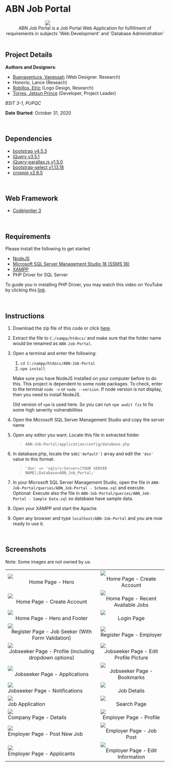 # ABN Job Portal

<div align="center">
   <img style="min-width: 50%" src="public\img\brand\brand-01.png" />
   <div style="text-align: center">ABN Job Portal is a Job Portal Web Application for fulfillment of requirements in subjects 'Web Development' and 'Database Administration'</div>
</div>

<br>

## Project Details

**Authors and Designers**:

- [Buenaventura, Vanessah](https://github.com/Bandroite "Bandroite") (Web Designer. Research)
- Honorio, Lance (Reseach)
- [Robillos, Elric](https://github.com/ElricRobillos "ElricRobillos") (Logo Design, Research)
- [Torres, Jetsun Prince](https://github.com/PrensDev "PrensDev") (Developer, Project Leader)

_BSIT 3-1, PUPQC_

**Date Started**: October 31, 2020

<br>

## Dependencies

- [bootstrap v4.5.3](https://getbootstrap.com/docs/4.5/getting-started/introduction/ "Bootstrap v4.5")
- [jQuery v3.5.1](https://jquery.com/ "jQuery v3.5.1")
- [jQuery-parallax.js v1.5.0](https://pixelcog.github.io/parallax.js/ "jQuery-parallax.js v1.5.0")
- [bootstrap-select v1.13.18](https://developer.snapappointments.com/bootstrap-select/ "bootstrap-select v1.13.18")
- [croppie v2.6.5](https://foliotek.github.io/Croppie/ "croppie v2.6.5")

<br>

## Web Framework

- [Codeigniter 3](https://codeigniter.com/userguide3/index.html "Codeigniter 3")

<br>

## Requirements

Please install the following to get started

- [NodeJS](nodejs.org "Click here to go to NodeJS download website.")
- [Microsoft SQL Server Management Studio 18 (SSMS 18)](https://docs.microsoft.com/en-us/sql/ssms/download-sql-server-management-studio-ssms?view=sql-server-ver15 "Click here to go to Microsoft SQL Server Management Studio 18 download website")
- [XAMPP](https://www.apachefriends.org/download.html "Click here to go to XAMPP download website")
- PHP Driver for SQL Server

To guide you in installing PHP Driver, you may watch this video on YouTube by clicking this [link](https://www.youtube.com/watch?v=4qXXD4C2KSo "connect xampp to sql server 2020 | how to connect xampp to sql server").

<br>

## Instructions

1. Download the zip file of this code or click [here](https://github.com/PrensDev/ABN-Job-Portal/archive/main.zip).
2. Extract the file to `C:/xampp/htdocs/` and make sure that the folder name would be renamed as `ABN-Job-Portal`.
3. Open a terminal and enter the following:

   1. `cd C:/xampp/htdocs/ABN-Job-Portal`
   2. `npm install`

   Make sure you have NodeJS installed on your computer before to do this. This project is dependent to some node packages. To check, enter to the terminal `node -v` or `node --version`. If node version is not display, then you need to install NodeJS.

   Old version of `npm` is used here. So you can run `npm audit fix` to fix some high severity vulnerabilities

4. Open the Microsoft SQL Server Management Studio and copy the server name
5. Open any editor you want. Locate this file in extracted folder
   > `ABN-Job-Portal/application/config/database.php`
6. In database.php, locate the `$db['default']` array and edit the `'dsn'` value to this format:
   > `'dsn' => 'sqlsrv:Server=[YOUR SERVER NAME];Database=ABN_Job_Portal;'`
7. In your Microsoft SQL Server Management Studio, open the file in `ABN-Job-Portal/queries/ABN_Job-Portal - Schema.sql` and execute. Optional: Execute also the file in `ABN-Job-Portal/queries/ABN_Job-Portal - Sample Data.sql` so database have sample data.
8. Open your XAMPP and start the Apache
9. Open any browser and type `localhost/ABN-Job-Portal` and you are now ready to use it.

<br>

## Screenshots

Note: Some images are not owned by us.

<table>
   <tr>
      <td>
         <img src="screenshots/Home Page - Hero.png">
         <div style="text-align: center">Home Page - Hero</div>
      </td>
      <td>
         <img src="screenshots/Home Page - Create Account.png">
         <div style="text-align: center">Home Page - Create Account</div>
      </td>
   <tr>
   <tr>
      <td>
         <img src="screenshots/Home Page - Create Account.png">
         <div style="text-align: center">Home Page - Create Account</div>
      </td>
      <td>   
         <img src="screenshots/Home Page - Recent Available Jobs.png">
         <div style="text-align: center">Home Page - Recent Available Jobs</div>
      </td>
   </tr>
   <tr>
      <td>
         <img src="screenshots/Home Page - Hero and Footer.png">
         <div style="text-align: center">Home Page - Hero and Footer</div>
      </td>
      <td>   
         <img src="screenshots/Login Page.png">
         <div style="text-align: center">Login Page</div>
      </td>
   </tr>
   <tr>
      <td>
         <img src="screenshots/Register - Job Seeker.png">
         <div style="text-align: center">Register Page - Job Seeker (With Form Validation)</div>
      </td>
      <td> 
         <img src="screenshots/Register - Employer.png">
         <div style="text-align: center">Register Page - Employer</div>
      </td>
   </tr>
   <tr>
      <td> 
         <img src="screenshots/Jobseeker Page - Profile.png">
         <div style="text-align: center">Jobseeker Page - Profile (including dropdown options)</div>
      </td>
      <td> 
         <img src="screenshots/Jobseeker Page - Edit Profile Picture.png">
         <div style="text-align: center">Jobseeker Page - Edit Profile Picture</div>
      </td>
   </tr>
   <tr>
      <td> 
         <img src="screenshots/Jobseeker Page - Applications.png">
         <div style="text-align: center">Jobseeker Page - Applications</div>
      </td>
      <td> 
         <img src="screenshots/Jobseeker Page - Bookmarks.png">
         <div style="text-align: center">Jobseeker Page - Bookmarks</div>
      </td>
   </tr>
   <tr>
      <td>
         <img src="screenshots/Jobseeker Page - Notifications.png">
         <div>Jobseeker Page - Notifications</div>
      </td>
      <td> 
         <img src="screenshots/Job Details.png">
         <div style="text-align: center">Job Details</div>
      </td>
   </tr>
   <tr>
      <td>
         <img src="screenshots/Job Application.png">
         <div>Job Application</div>
      </td>
      <td> 
         <img src="screenshots/Search Page.png">
         <div style="text-align: center">Search Page</div>
      </td>
   </tr>
   <tr>
      <td>
         <img src="screenshots/Company Page - Details.png">
         <div>Company Page - Details</div>
      </td>
      <td> 
         <img src="screenshots/Employer Page - Profile.png">
         <div style="text-align: center">Employer Page - Profile</div>
      </td>
   </tr>
   <tr>
      <td>
         <img src="screenshots/Employer Page - Post New Job.png">
         <div>Employer Page - Post New Job</div>
      </td>
      <td> 
         <img src="screenshots/Employer Page - Job Post.png">
         <div style="text-align: center">Employer Page - Job Post</div>
      </td>
   </tr>
   <tr>
      <td>
         <img src="screenshots/Employer Page - Applicants.png">
         <div>Employer Page - Applicants</div>
      </td>
      <td> 
         <img src="screenshots/Employer Page - Edit Info.png">
         <div style="text-align: center">Employer Page - Edit Information</div>
      </td>
   </tr>
</table>
